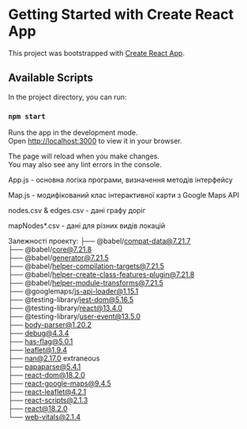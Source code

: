 # Getting Started with Create React App

This project was bootstrapped with [Create React App](https://github.com/facebook/create-react-app).

## Available Scripts

In the project directory, you can run:

### `npm start`

Runs the app in the development mode.\
Open [http://localhost:3000](http://localhost:3000) to view it in your browser.

The page will reload when you make changes.\
You may also see any lint errors in the console.

App.js - основна логіка програми, визначення методів інтерфейсу

Map.js - модифікований клас інтерактивної карти з Google Maps API

nodes.csv & edges.csv - дані графу доріг

mapNodes*.csv - дані для різних видів локацій

Залежності проекту:
├── @babel/compat-data@7.21.7<br>
├── @babel/core@7.21.8<br>
├── @babel/generator@7.21.5<br>
├── @babel/helper-compilation-targets@7.21.5<br>
├── @babel/helper-create-class-features-plugin@7.21.8<br>
├── @babel/helper-module-transforms@7.21.5<br>
├── @googlemaps/js-api-loader@1.15.1<br>
├── @testing-library/jest-dom@5.16.5<br>
├── @testing-library/react@13.4.0<br>
├── @testing-library/user-event@13.5.0<br>
├── body-parser@1.20.2<br>
├── debug@4.3.4<br>
├── has-flag@5.0.1<br>
├── leaflet@1.9.4<br>
├── nan@2.17.0 extraneous<br>
├── papaparse@5.4.1<br>
├── react-dom@18.2.0<br>
├── react-google-maps@9.4.5<br>
├── react-leaflet@4.2.1<br>
├── react-scripts@2.1.3<br>
├── react@18.2.0<br>
└── web-vitals@2.1.4<br>